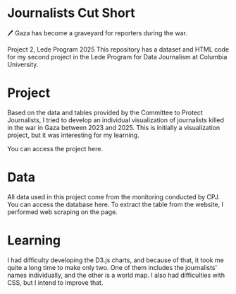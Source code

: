 # Journalists Cut Short
🖊️ Gaza has become a graveyard for reporters during the war.

Project 2, Lede Program 2025
This repository has a dataset and HTML code for my second project in the Lede Program for Data Journalism at Columbia University.

# Project 
Based on the data and tables provided by the Committee to Protect Journalists, I tried to develop an individual visualization of journalists killed in the war in Gaza between 2023 and 2025. This is initially a visualization project, but it was interesting for my learning.

You can access the project here.

# Data
All data used in this project come from the monitoring conducted by CPJ. You can access the database here. To extract the table from the website, I performed web scraping on the page.

# Learning
I had difficulty developing the D3.js charts, and because of that, it took me quite a long time to make only two. One of them includes the journalists' names individually, and the other is a world map. I also had difficulties with CSS, but I intend to improve that.

